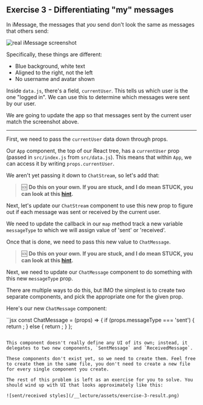 ## Exercise 3 - Differentiating "my" messages

In iMessage, the messages that _you_ send don't look the same as messages that others send:

![real iMessage screenshot](/__lecture/assets/real-imessage-screenshot.jpg)

Specifically, these things are different:

- Blue background, white text
- Aligned to the right, not the left
- No username and avatar shown

Inside `data.js`, there's a field, `currentUser`. This tells us which user is the one "logged in". We can use this to determine which messages were sent by our user.

We are going to update the app so that messages sent by the current user match the screenshot above.

---

First, we need to pass the `currentUser` data down through props.

Our `App` component, the top of our React tree, has a `currentUser` prop (passed in `src/index.js` from `src/data.js`). This means that within `App`, we can access it by writing `props.currentUser`.

We aren't yet passing it down to `ChatStream`, so let's add that:

> 🆘 **Do this on your own. If you are stuck, and I do mean STUCK, you can look at this [hint](./_hints/hint-2.md).**

Next, let's update our `ChatStream` component to use this new prop to figure out if each message was sent or received by the current user.

We need to update the callback in our `map` method track a new variable `messageType` to which we will assign value of 'sent' or 'received'.

Once that is done, we need to pass this new value to `ChatMessage`.

> 🆘 **Do this on your own. If you are stuck, and I do mean STUCK, you can look at this [hint](./_hints/hint-3.md).**

Next, we need to update our `ChatMessage` component to do something with this new `messageType` prop.

There are multiple ways to do this, but IMO the simplest is to create two separate components, and pick the appropriate one for the given prop.

Here's our new `ChatMessage` component:

``jsx
const ChatMessage = (props) => {
if (props.messageType === 'sent') {
return <SentMessage message={props.message} />;
} else {
return <ReceivedMessage message={props.message} />;
}
};

```

This component doesn't really define any UI of its own; instead, it delegates to two new components, `SentMessage` and `ReceivedMessage`.

These components don't exist yet, so we need to create them. Feel free to create them in the same file, you don't need to create a new file for every single component you create.

The rest of this problem is left as an exercise for you to solve. You should wind up with UI that looks approximately like this:

![sent/received styles](/__lecture/assets/exercise-3-result.png)
```
